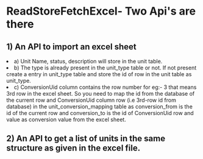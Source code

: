 # ReadStoreFetchExcel- Two Api's are there

## 1) An API to import an excel sheet

 <li> a) Unit Name, status, description will store in the unit table.
 <li> b) The type is already present in the unit_type table or not. If not present create a entry in unit_type table and store the id of row in the unit table as unit_type.
 <li> c) ConversionUid column contains the row number for eg:- 3 that means 3rd row in the excel sheet. 
	So you need to map the id from the database of the current row and ConversionUid column row (i.e 3rd-row id from database) 
	in the unit_conversion_mapping table as conversion_from is the id of the current row and conversion_to is the id of ConversionUid row and
 	value as conversion value from the excel sheet.</li>

## 2) An API to get a list of units in the same structure as given in the excel file.
